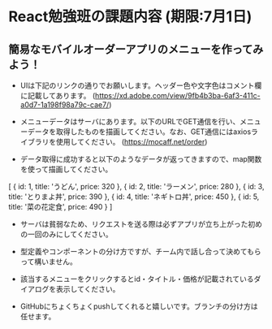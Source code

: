 # React勉強班の課題内容 (期限:7月1日)
## 簡易なモバイルオーダーアプリのメニューを作ってみよう！
- UIは下記のリンクの通りでお願いします。ヘッダー色や文字色はコメント欄に記載してあります。
(https://xd.adobe.com/view/9fb4b3ba-6af3-411c-a0d7-1a198f98a79c-cae7/)

- メニューデータはサーバにあります。以下のURLでGET通信を行い、メニューデータを取得したものを描画してください。なお、GET通信にはaxiosライブラリを使用してください。
(https://mocaff.net/order)

- データ取得に成功すると以下のようなデータが返ってきますので、map関数を使って描画してください。

[
  { id: 1, title: 'うどん', price: 320 },
  { id: 2, title: 'ラーメン', price: 280 },
  { id: 3, title: 'とりまよ丼', price: 390 },
  { id: 4, title: 'ネギトロ丼', price: 450 },
  { id: 5, title: '菜の花定食', price: 490 }
]

- サーバは貧弱なため、リクエストを送る際は必ずアプリが立ち上がった初めの一回のみにしてください。

- 型定義やコンポーネントの分け方ですが、チーム内で話し合って決めてもらって構いません。

- 該当するメニューをクリックするとid・タイトル・価格が記載されているダイアログを表示してください。

- GitHubにちょくちょくpushしてくれると嬉しいです。ブランチの分け方は任せます。

